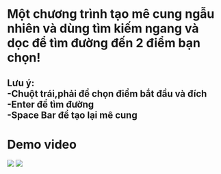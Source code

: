 <h1>Một chương trình tạo mê cung ngẫu nhiên và dùng tìm kiếm ngang và dọc để tìm đường đến 2 điểm bạn chọn!</h1>
<h2>Lưu ý:<br>
-Chuột trái,phải để chọn điểm bắt đầu và đích<br>
-Enter để tìm đường<br>
-Space Bar để tạo lại mê cung<br>
</h2>
<H1>Demo video</H1>
<img src="https://ik.imagekit.io/DuongCG/project%20github/mecung/2025-02-27-20-13-11.gif?updatedAt=1740662802547">
<img src="https://ik.imagekit.io/DuongCG/project%20github/mecung/Screenshot%202025-02-27%20202613.png?updatedAt=1740662795118">
